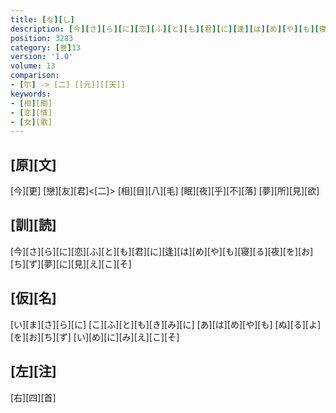 ```yaml
---
title: [な][し]
description: [今][さ][ら][に][恋][ふ][と][も][君][に][逢][は][め][や][も][寝][る][夜][を][お][ち][ず][夢][に][見][え][こ][そ]
position: 3283
category: [巻]13
version: '1.0'
volume: 13
comparison:
- [尓] -> [二] [[元]][[天]]
keywords:
- [相][聞]
- [恋][情]
- [女][歌]
---
```


## [原][文]

[今][更] [戀][友][君]<[二]> [相][目][八][毛] [眠][夜][乎][不][落] [夢][所][見][欲]

## [訓][読]

[今][さ][ら][に][恋][ふ][と][も][君][に][逢][は][め][や][も][寝][る][夜][を][お][ち][ず][夢][に][見][え][こ][そ]

## [仮][名]

[い][ま][さ][ら][に] [こ][ふ][と][も][き][み][に] [あ][は][め][や][も] [ぬ][る][よ][を][お][ち][ず] [い][め][に][み][え][こ][そ]

## [左][注]

[右][四][首]

